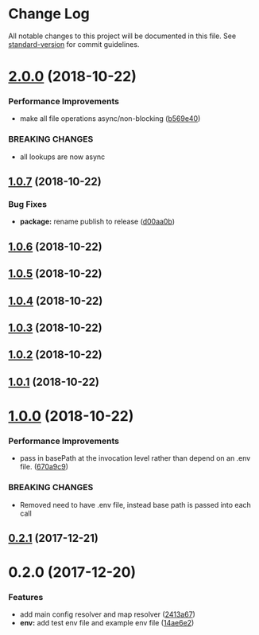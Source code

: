 # Change Log

All notable changes to this project will be documented in this file. See [standard-version](https://github.com/conventional-changelog/standard-version) for commit guidelines.

<a name="2.0.0"></a>
# [2.0.0](https://github.com/web-mech/forst/compare/v1.0.7...v2.0.0) (2018-10-22)


### Performance Improvements

* make all file operations async/non-blocking ([b569e40](https://github.com/web-mech/forst/commit/b569e40))


### BREAKING CHANGES

* all lookups are now async



<a name="1.0.7"></a>
## [1.0.7](https://github.com/web-mech/forst/compare/v1.0.6...v1.0.7) (2018-10-22)


### Bug Fixes

* **package:** rename publish to release ([d00aa0b](https://github.com/web-mech/forst/commit/d00aa0b))



<a name="1.0.6"></a>
## [1.0.6](https://github.com/web-mech/forst/compare/v1.0.5...v1.0.6) (2018-10-22)



<a name="1.0.5"></a>
## [1.0.5](https://github.com/web-mech/forst/compare/v1.0.4...v1.0.5) (2018-10-22)



<a name="1.0.4"></a>
## [1.0.4](https://github.com/web-mech/forst/compare/v1.0.3...v1.0.4) (2018-10-22)



<a name="1.0.3"></a>
## [1.0.3](https://github.com/web-mech/forst/compare/v1.0.2...v1.0.3) (2018-10-22)



<a name="1.0.2"></a>
## [1.0.2](https://github.com/web-mech/forst/compare/v1.0.1...v1.0.2) (2018-10-22)



<a name="1.0.1"></a>
## [1.0.1](https://github.com/web-mech/forst/compare/v1.0.0...v1.0.1) (2018-10-22)



<a name="1.0.0"></a>
# [1.0.0](https://github.com/web-mech/forst/compare/v0.2.1...v1.0.0) (2018-10-22)


### Performance Improvements

* pass in basePath at the invocation level rather than depend on an .env file. ([670a9c9](https://github.com/web-mech/forst/commit/670a9c9))


### BREAKING CHANGES

* Removed need to have .env file, instead base path is  passed into each call



<a name="0.2.1"></a>
## [0.2.1](https://github.com/web-mech/forst/compare/v0.2.0...v0.2.1) (2017-12-21)



<a name="0.2.0"></a>
# 0.2.0 (2017-12-20)


### Features

* add main config resolver and map resolver ([2413a67](https://github.com/web-mech/forst/commit/2413a67))
* **env:** add test env file and example env file ([14ae6e2](https://github.com/web-mech/forst/commit/14ae6e2))
